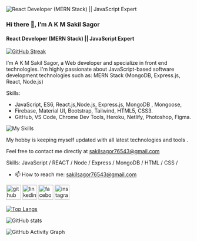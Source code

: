 ![React Developer (MERN Stack) || JavaScript Expert](https://i.ibb.co/ys1nR1Z/akm-sakil-sagor-github-cover-image.png)

### Hi there 👋, I’m A K M Sakil Sagor
#### React Developer (MERN Stack) || JavaScript Expert

<a href="https://git.io/streak-stats"><img src="https://github-readme-streak-stats.herokuapp.com?user=sakil-sagor&theme=radical&card_width=880" alt="GitHub Streak" /></a>

I’m A K M Sakil Sagor, a Web developer and specialize in front end technologies. I'm highly passionate about JavaScript-based software development technologies such as: MERN Stack (MongoDB, Express.js, React, Node.js)

Skills:
 - JavaScript, ES6, React.js,Node.js, Express.js, MongoDB , Mongoose, 
 - Firebase, Material UI, Bootstrap, Tailwind, HTML5, CSS3.
 - GitHub, VS Code, Chrome Dev Tools, Heroku, Netlify, Photoshop, Figma.


![My Skills](https://skillicons.dev/icons?i=js,ts,html,css,tailwind,react,nodejs,express,mongodb,vite,github,firebase,heroku,netlify,)

My hobby is keeping myself updated with all latest technologies and tools .

Feel free to contact me directly at sakilsagor76543@gmail.com


Skills:  JavaScript / REACT / Node / Express / MongoDB / HTML / CSS / 

- 📫 How to reach me: sakilsagor76543@gmail.com 


[<img src='https://cdn.jsdelivr.net/npm/simple-icons@3.0.1/icons/github.svg' alt='github' height='40'>](https://github.com/sakil-sagor)  [<img src='https://cdn.jsdelivr.net/npm/simple-icons@3.0.1/icons/linkedin.svg' alt='linkedin' height='40'>](https://www.linkedin.com/in/sakilsagor/)  [<img src='https://cdn.jsdelivr.net/npm/simple-icons@3.0.1/icons/facebook.svg' alt='facebook' height='40'>](https://www.facebook.com/akmsakilsagor)  [<img src='https://cdn.jsdelivr.net/npm/simple-icons@3.0.1/icons/instagram.svg' alt='instagram' height='40'>](https://www.instagram.com/akm.sakilsagor/)  

[![Top Langs](https://github-readme-stats.vercel.app/api/top-langs/?username=sakil-sagor)](https://github.com/anuraghazra/github-readme-stats)

![GitHub stats](https://github-readme-stats.vercel.app/api?username=sakil-sagor&show_icons=true)  

![GitHub Activity Graph](https://activity-graph.herokuapp.com/graph?username=sakil-sagor)  

